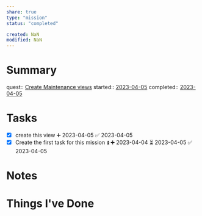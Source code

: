 ```yaml
---
share: true
type: "mission"
status: "completed"

created: NaN 
modified: NaN
---
```


# Summary
quest:: [Create Maintenance views](./Create%20Maintenance%20views.md)
started:: [2023-04-05](./2023-04-05.md)
completed:: [2023-04-05](./2023-04-05.md)
# Tasks
- [x] create this view ➕ 2023-04-05 ✅ 2023-04-05
- [x] Create the first task for this mission ⏫ ➕ 2023-04-04 ⏳ 2023-04-05 ✅ 2023-04-05

# Notes

# Things I've Done